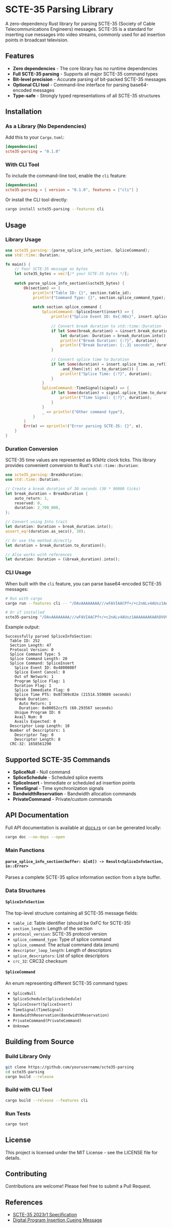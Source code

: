 # SCTE-35 Parsing Library

A zero-dependency Rust library for parsing SCTE-35 (Society of Cable Telecommunications Engineers) messages. SCTE-35 is a standard for inserting cue messages into video streams, commonly used for ad insertion points in broadcast television.

## Features

- **Zero dependencies** - The core library has no runtime dependencies
- **Full SCTE-35 parsing** - Supports all major SCTE-35 command types
- **Bit-level precision** - Accurate parsing of bit-packed SCTE-35 messages
- **Optional CLI tool** - Command-line interface for parsing base64-encoded messages
- **Type-safe** - Strongly typed representations of all SCTE-35 structures

## Installation

### As a Library (No Dependencies)

Add this to your `Cargo.toml`:

```toml
[dependencies]
scte35-parsing = "0.1.0"
```

### With CLI Tool

To include the command-line tool, enable the `cli` feature:

```toml
[dependencies]
scte35-parsing = { version = "0.1.0", features = ["cli"] }
```

Or install the CLI tool directly:

```bash
cargo install scte35-parsing --features cli
```

## Usage

### Library Usage

```rust
use scte35_parsing::{parse_splice_info_section, SpliceCommand};
use std::time::Duration;

fn main() {
    // Your SCTE-35 message as bytes
    let scte35_bytes = vec![/* your SCTE-35 bytes */];
    
    match parse_splice_info_section(&scte35_bytes) {
        Ok(section) => {
            println!("Table ID: {}", section.table_id);
            println!("Command Type: {}", section.splice_command_type);
            
            match section.splice_command {
                SpliceCommand::SpliceInsert(insert) => {
                    println!("Splice Event ID: 0x{:08x}", insert.splice_event_id);
                    
                    // Convert break duration to std::time::Duration
                    if let Some(break_duration) = &insert.break_duration {
                        let duration: Duration = break_duration.into();
                        println!("Break Duration: {:?}", duration);
                        println!("Break Duration: {:.3} seconds", duration.as_secs_f64());
                    }
                    
                    // Convert splice time to Duration
                    if let Some(duration) = insert.splice_time.as_ref()
                        .and_then(|st| st.to_duration()) {
                        println!("Splice Time: {:?}", duration);
                    }
                }
                SpliceCommand::TimeSignal(signal) => {
                    if let Some(duration) = signal.splice_time.to_duration() {
                        println!("Time Signal: {:?}", duration);
                    }
                }
                _ => println!("Other command type"),
            }
        }
        Err(e) => eprintln!("Error parsing SCTE-35: {}", e),
    }
}
```

### Duration Conversion

SCTE-35 time values are represented as 90kHz clock ticks. This library provides convenient conversion to Rust's `std::time::Duration`:

```rust
use scte35_parsing::BreakDuration;
use std::time::Duration;

// Create a break duration of 30 seconds (30 * 90000 ticks)
let break_duration = BreakDuration {
    auto_return: 1,
    reserved: 0,
    duration: 2_700_000,
};

// Convert using Into trait
let duration: Duration = break_duration.into();
assert_eq!(duration.as_secs(), 30);

// Or use the method directly
let duration = break_duration.to_duration();

// Also works with references
let duration: Duration = (&break_duration).into();
```

### CLI Usage

When built with the `cli` feature, you can parse base64-encoded SCTE-35 messages:

```bash
# Run with cargo
cargo run --features cli -- "/DAvAAAAAAAA///wFAVIAACPf+/+c2nALv4AUsz1AAAAAAAKAAhDVUVJAAABNWLbowo="

# Or if installed
scte35-parsing "/DAvAAAAAAAA///wFAVIAACPf+/+c2nALv4AUsz1AAAAAAAKAAhDVUVJAAABNWLbowo="
```

Example output:
```
Successfully parsed SpliceInfoSection:
  Table ID: 252
  Section Length: 47
  Protocol Version: 0
  Splice Command Type: 5
  Splice Command Length: 20
  Splice Command: SpliceInsert
    Splice Event ID: 0x4800008f
    Splice Event Cancel: 0
    Out of Network: 1
    Program Splice Flag: 1
    Duration Flag: 1
    Splice Immediate Flag: 0
    Splice Time PTS: 0x07369c02e (21514.559089 seconds)
    Break Duration:
      Auto Return: 1
      Duration: 0x00052ccf5 (60.293567 seconds)
    Unique Program ID: 0
    Avail Num: 0
    Avails Expected: 0
  Descriptor Loop Length: 10
  Number of Descriptors: 1
    Descriptor Tag: 0
    Descriptor Length: 8
  CRC-32: 1658561290
```

## Supported SCTE-35 Commands

- **SpliceNull** - Null command
- **SpliceSchedule** - Scheduled splice events
- **SpliceInsert** - Immediate or scheduled ad insertion points
- **TimeSignal** - Time synchronization signals
- **BandwidthReservation** - Bandwidth allocation commands
- **PrivateCommand** - Private/custom commands

## API Documentation

Full API documentation is available at [docs.rs](https://docs.rs/scte35-parsing) or can be generated locally:

```bash
cargo doc --no-deps --open
```

### Main Functions

#### `parse_splice_info_section(buffer: &[u8]) -> Result<SpliceInfoSection, io::Error>`

Parses a complete SCTE-35 splice information section from a byte buffer.

### Data Structures

#### `SpliceInfoSection`
The top-level structure containing all SCTE-35 message fields:
- `table_id`: Table identifier (should be 0xFC for SCTE-35)
- `section_length`: Length of the section
- `protocol_version`: SCTE-35 protocol version
- `splice_command_type`: Type of splice command
- `splice_command`: The actual command data (enum)
- `descriptor_loop_length`: Length of descriptors
- `splice_descriptors`: List of splice descriptors
- `crc_32`: CRC32 checksum

#### `SpliceCommand`
An enum representing different SCTE-35 command types:
- `SpliceNull`
- `SpliceSchedule(SpliceSchedule)`
- `SpliceInsert(SpliceInsert)`
- `TimeSignal(TimeSignal)`
- `BandwidthReservation(BandwidthReservation)`
- `PrivateCommand(PrivateCommand)`
- `Unknown`

## Building from Source

### Build Library Only
```bash
git clone https://github.com/yourusername/scte35-parsing
cd scte35-parsing
cargo build --release
```

### Build with CLI Tool
```bash
cargo build --release --features cli
```

### Run Tests
```bash
cargo test
```

## License

This project is licensed under the MIT License - see the LICENSE file for details.

## Contributing

Contributions are welcome! Please feel free to submit a Pull Request.

## References

- [SCTE-35 2023r1 Specification](https://www.scte.org/standards/)
- [Digital Program Insertion Cueing Message](https://en.wikipedia.org/wiki/SCTE-35)